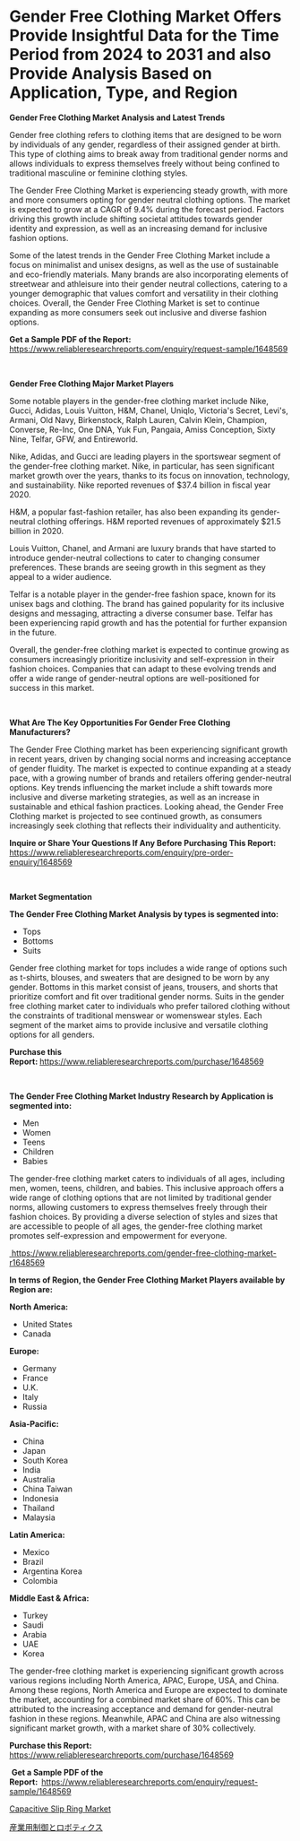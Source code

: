 <p><h1>Gender Free Clothing Market Offers Provide Insightful Data for the Time Period from 2024 to 2031 and also Provide Analysis Based on Application, Type, and Region</h1></p><p><strong>Gender Free Clothing Market Analysis and Latest Trends</strong></p>
<p><p>Gender free clothing refers to clothing items that are designed to be worn by individuals of any gender, regardless of their assigned gender at birth. This type of clothing aims to break away from traditional gender norms and allows individuals to express themselves freely without being confined to traditional masculine or feminine clothing styles.</p><p>The Gender Free Clothing Market is experiencing steady growth, with more and more consumers opting for gender neutral clothing options. The market is expected to grow at a CAGR of 9.4% during the forecast period. Factors driving this growth include shifting societal attitudes towards gender identity and expression, as well as an increasing demand for inclusive fashion options.</p><p>Some of the latest trends in the Gender Free Clothing Market include a focus on minimalist and unisex designs, as well as the use of sustainable and eco-friendly materials. Many brands are also incorporating elements of streetwear and athleisure into their gender neutral collections, catering to a younger demographic that values comfort and versatility in their clothing choices. Overall, the Gender Free Clothing Market is set to continue expanding as more consumers seek out inclusive and diverse fashion options.</p></p>
<p><strong>Get a Sample PDF of the Report:&nbsp;</strong> <a href="https://www.reliableresearchreports.com/enquiry/request-sample/1648569">https://www.reliableresearchreports.com/enquiry/request-sample/1648569</a></p>
<p>&nbsp;</p>
<p><strong>Gender Free Clothing Major Market Players</strong></p>
<p><p>Some notable players in the gender-free clothing market include Nike, Gucci, Adidas, Louis Vuitton, H&M, Chanel, Uniqlo, Victoria's Secret, Levi's, Armani, Old Navy, Birkenstock, Ralph Lauren, Calvin Klein, Champion, Converse, Re-Inc, One DNA, Yuk Fun, Pangaia, Amiss Conception, Sixty Nine, Telfar, GFW, and Entireworld.</p><p>Nike, Adidas, and Gucci are leading players in the sportswear segment of the gender-free clothing market. Nike, in particular, has seen significant market growth over the years, thanks to its focus on innovation, technology, and sustainability. Nike reported revenues of $37.4 billion in fiscal year 2020.</p><p>H&M, a popular fast-fashion retailer, has also been expanding its gender-neutral clothing offerings. H&M reported revenues of approximately $21.5 billion in 2020.</p><p>Louis Vuitton, Chanel, and Armani are luxury brands that have started to introduce gender-neutral collections to cater to changing consumer preferences. These brands are seeing growth in this segment as they appeal to a wider audience.</p><p>Telfar is a notable player in the gender-free fashion space, known for its unisex bags and clothing. The brand has gained popularity for its inclusive designs and messaging, attracting a diverse consumer base. Telfar has been experiencing rapid growth and has the potential for further expansion in the future.</p><p>Overall, the gender-free clothing market is expected to continue growing as consumers increasingly prioritize inclusivity and self-expression in their fashion choices. Companies that can adapt to these evolving trends and offer a wide range of gender-neutral options are well-positioned for success in this market.</p></p>
<p>&nbsp;</p>
<p><strong>What Are The Key Opportunities For Gender Free Clothing Manufacturers?</strong></p>
<p><p>The Gender Free Clothing market has been experiencing significant growth in recent years, driven by changing social norms and increasing acceptance of gender fluidity. The market is expected to continue expanding at a steady pace, with a growing number of brands and retailers offering gender-neutral options. Key trends influencing the market include a shift towards more inclusive and diverse marketing strategies, as well as an increase in sustainable and ethical fashion practices. Looking ahead, the Gender Free Clothing market is projected to see continued growth, as consumers increasingly seek clothing that reflects their individuality and authenticity.</p></p>
<p><strong>Inquire or Share Your Questions If Any Before Purchasing This Report:</strong> <a href="https://www.reliableresearchreports.com/enquiry/pre-order-enquiry/1648569">https://www.reliableresearchreports.com/enquiry/pre-order-enquiry/1648569</a></p>
<p>&nbsp;</p>
<p><strong>Market Segmentation</strong></p>
<p><strong>The Gender Free Clothing Market Analysis by types is segmented into:</strong></p>
<p><ul><li>Tops</li><li>Bottoms</li><li>Suits</li></ul></p>
<p><p>Gender free clothing market for tops includes a wide range of options such as t-shirts, blouses, and sweaters that are designed to be worn by any gender. Bottoms in this market consist of jeans, trousers, and shorts that prioritize comfort and fit over traditional gender norms. Suits in the gender free clothing market cater to individuals who prefer tailored clothing without the constraints of traditional menswear or womenswear styles. Each segment of the market aims to provide inclusive and versatile clothing options for all genders.</p></p>
<p><strong>Purchase this Report:&nbsp;</strong><a href="https://www.reliableresearchreports.com/purchase/1648569">https://www.reliableresearchreports.com/purchase/1648569</a></p>
<p>&nbsp;</p>
<p><strong>The Gender Free Clothing Market Industry Research by Application is segmented into:</strong></p>
<p><ul><li>Men</li><li>Women</li><li>Teens</li><li>Children</li><li>Babies</li></ul></p>
<p><p>The gender-free clothing market caters to individuals of all ages, including men, women, teens, children, and babies. This inclusive approach offers a wide range of clothing options that are not limited by traditional gender norms, allowing customers to express themselves freely through their fashion choices. By providing a diverse selection of styles and sizes that are accessible to people of all ages, the gender-free clothing market promotes self-expression and empowerment for everyone.</p></p>
<p><a href="https://www.reliableresearchreports.com/gender-free-clothing-market-r1648569">&nbsp;https://www.reliableresearchreports.com/gender-free-clothing-market-r1648569</a></p>
<p><strong>In terms of Region, the Gender Free Clothing Market Players available by Region are:</strong></p>
<p>
    <p> <strong> North America: </strong>
        <ul>
            <li>United States</li>
            <li>Canada</li>
        </ul>
        </p> 
    <p> <strong> Europe: </strong>
        <ul>
            <li>Germany</li>
            <li>France</li>
            <li>U.K.</li>
            <li>Italy</li>
            <li>Russia</li>
        </ul>
        </p> 
    <p> <strong> Asia-Pacific: </strong>
        <ul>
            <li>China</li>
            <li>Japan</li>
            <li>South Korea</li>
            <li>India</li>
            <li>Australia</li>
            <li>China Taiwan</li>
            <li>Indonesia</li>
            <li>Thailand</li>
            <li>Malaysia</li>
        </ul>
        </p> 
    <p> <strong> Latin America: </strong>
        <ul>
            <li>Mexico</li>
            <li>Brazil</li>
            <li>Argentina Korea</li>
            <li>Colombia</li>
        </ul>
        </p> 
    <p> <strong> Middle East & Africa: </strong>
        <ul>
            <li>Turkey</li>
            <li>Saudi</li>
            <li>Arabia</li>
            <li>UAE</li>
            <li>Korea</li>
        </ul>
    </p>
    </p>
<p><p>The gender-free clothing market is experiencing significant growth across various regions including North America, APAC, Europe, USA, and China. Among these regions, North America and Europe are expected to dominate the market, accounting for a combined market share of 60%. This can be attributed to the increasing acceptance and demand for gender-neutral fashion in these regions. Meanwhile, APAC and China are also witnessing significant market growth, with a market share of 30% collectively.</p></p>
<p><strong>Purchase this Report: </strong><a href="https://www.reliableresearchreports.com/purchase/1648569">https://www.reliableresearchreports.com/purchase/1648569</a></p>
<p>&nbsp;<strong>Get a Sample PDF of the Report:&nbsp;&nbsp;</strong><a href="https://www.reliableresearchreports.com/enquiry/request-sample/1648569">https://www.reliableresearchreports.com/enquiry/request-sample/1648569</a></p>
<p><strong></strong></p>
<p><p><a href="https://view.publitas.com/reportprime-1/comprehensive-analysis-of-the-global-capacitive-slip-ring-market-growth-trends-market-forecasts-2024-2031/">Capacitive Slip Ring Market</a></p><p><a href="https://github.com/xtkhtofdt934839/Market-Research-Report-List-2/blob/main/8696288140771.md">産業用制御とロボティクス</a></p></p>